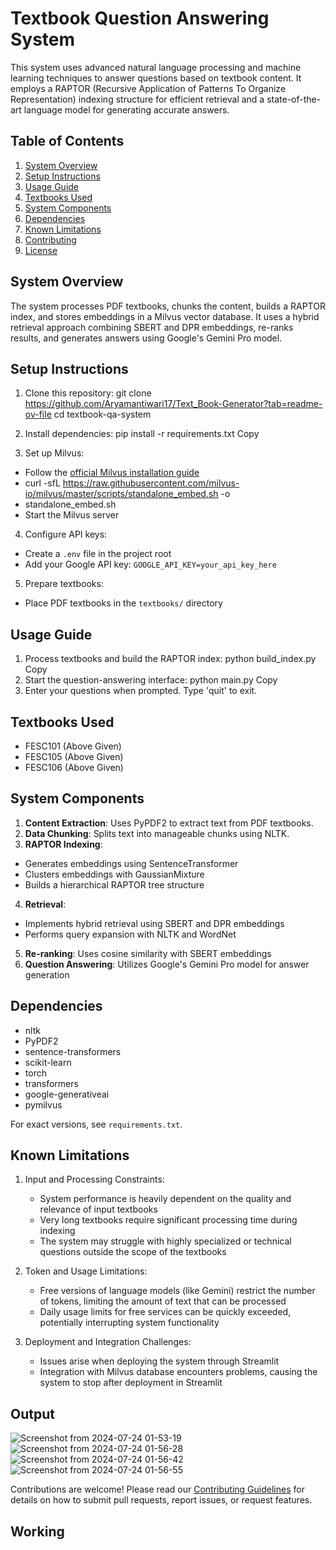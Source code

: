 # Textbook Question Answering System

This system uses advanced natural language processing and machine learning techniques to answer questions based on textbook content. It employs a RAPTOR (Recursive Application of Patterns To Organize Representation) indexing structure for efficient retrieval and a state-of-the-art language model for generating accurate answers.

## Table of Contents
1. [System Overview](#system-overview)
2. [Setup Instructions](#setup-instructions)
3. [Usage Guide](#usage-guide)
4. [Textbooks Used](#textbooks-used)
5. [System Components](#system-components)
6. [Dependencies](#dependencies)
7. [Known Limitations](#known-limitations)
8. [Contributing](#contributing)
9. [License](#license)

## System Overview

The system processes PDF textbooks, chunks the content, builds a RAPTOR index, and stores embeddings in a Milvus vector database. It uses a hybrid retrieval approach combining SBERT and DPR embeddings, re-ranks results, and generates answers using Google's Gemini Pro model.

## Setup Instructions

1. Clone this repository:
git clone https://github.com/Aryamantiwari17/Text_Book-Generator?tab=readme-ov-file
cd textbook-qa-system

3. Install dependencies:
pip install -r requirements.txt
Copy
4. Set up Milvus:
- Follow the [official Milvus installation guide](https://milvus.io/docs/install_standalone-docker.md)
-  curl -sfL https://raw.githubusercontent.com/milvus-io/milvus/master/scripts/standalone_embed.sh -o
-  standalone_embed.sh
- Start the Milvus server

4. Configure API keys:
- Create a `.env` file in the project root
- Add your Google API key: `GOOGLE_API_KEY=your_api_key_here`

5. Prepare textbooks:
- Place PDF textbooks in the `textbooks/` directory

## Usage Guide

1. Process textbooks and build the RAPTOR index:
python build_index.py
Copy
2. Start the question-answering interface:
python main.py
Copy
3. Enter your questions when prompted. Type 'quit' to exit.

## Textbooks Used

- FESC101 (Above Given)
- FESC105 (Above Given)
- FESC106 (Above Given)

## System Components

1. **Content Extraction**: Uses PyPDF2 to extract text from PDF textbooks.
2. **Data Chunking**: Splits text into manageable chunks using NLTK.
3. **RAPTOR Indexing**: 
- Generates embeddings using SentenceTransformer
- Clusters embeddings with GaussianMixture
- Builds a hierarchical RAPTOR tree structure
4. **Retrieval**:
- Implements hybrid retrieval using SBERT and DPR embeddings
- Performs query expansion with NLTK and WordNet
5. **Re-ranking**: Uses cosine similarity with SBERT embeddings
6. **Question Answering**: Utilizes Google's Gemini Pro model for answer generation

## Dependencies

- nltk
- PyPDF2
- sentence-transformers
- scikit-learn
- torch
- transformers
- google-generativeai
- pymilvus

For exact versions, see `requirements.txt`.

## Known Limitations

1. Input and Processing Constraints:
   - System performance is heavily dependent on the quality and relevance of input textbooks
   - Very long textbooks require significant processing time during indexing
   - The system may struggle with highly specialized or technical questions outside the scope of the textbooks

2. Token and Usage Limitations:
   - Free versions of language models (like Gemini) restrict the number of tokens, limiting the amount of text that can be processed
   - Daily usage limits for free services can be quickly exceeded, potentially interrupting system functionality

3. Deployment and Integration Challenges:
   - Issues arise when deploying the system through Streamlit
   - Integration with Milvus database encounters problems, causing the system to stop after deployment in Streamlit

## Output
![Screenshot from 2024-07-24 01-53-19](https://github.com/user-attachments/assets/20ed46f3-72d9-4d9f-9dd2-431272cb6fdf)
![Screenshot from 2024-07-24 01-56-28](https://github.com/user-attachments/assets/5d5d6fa9-aec7-4bc2-9a9a-7256ba0255de)
![Screenshot from 2024-07-24 01-56-42](https://github.com/user-attachments/assets/fb32e72a-378d-4a42-9198-d51208afad79)
![Screenshot from 2024-07-24 01-56-55](https://github.com/user-attachments/assets/604c01c9-3ed4-4d4f-82b6-9bdd3671dcef)







Contributions are welcome! Please read our [Contributing Guidelines](CONTRIBUTING.md) for details on how to submit pull requests, report issues, or request features.

## Working 

